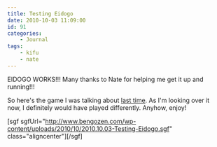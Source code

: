 ```yaml
---
title: Testing Eidogo
date: 2010-10-03 11:09:00
id: 91
categories:
 	- Journal
tags:
	- kifu
	- nate
---
```


EIDOGO WORKS!!! Many thanks to Nate for helping me get it up and running!!!

So here's the game I was talking about [last time](http://www.bengozen.com/string-of-games-and-failure-to-embed-eidogo/ "String of Games and Failure to Embed EidoGo"). As I'm looking over it now, I definitely would have played differently. Anyhow, enjoy!

<!--more-->

[sgf sgfUrl="http://www.bengozen.com/wp-content/uploads/2010/10/2010.10.03-Testing-Eidogo.sgf" class="aligncenter"][/sgf]